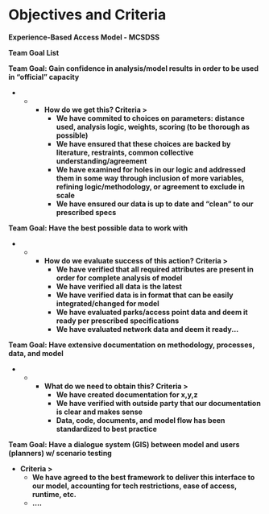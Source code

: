 # Objectives and Criteria

**Experience-Based Access Model - MCSDSS**

**Team Goal List**  


**Team Goal: Gain confidence in analysis/model results in order to be used in “official” capacity**

* * * **How do we get this? Criteria &gt;**
      * **We have commited to choices on parameters: distance used, analysis logic, weights, scoring \(to be thorough as possible\)**
      * **We have ensured that these choices are backed by literature, restraints, common collective understanding/agreement**
      * **We have examined for holes in our logic and addressed them in some way through inclusion of more variables, refining logic/methodology, or agreement to exclude in scale**
      * **We have ensured our data is up to date and “clean” to our prescribed specs**

**Team Goal: Have the best possible data to work with**

* * * **How do we evaluate success of this action? Criteria &gt;**
      * **We have verified that all required attributes are present in order for complete analysis of model**
      * **We have verified all data is the latest**
      * **We have verified data is in format that can be easily integrated/changed for model**
      * **We have evaluated parks/access point data and deem it ready per prescribed specifications**
      * **We have evaluated network data and deem it ready...**

**Team Goal: Have extensive documentation on methodology, processes, data, and model**

* * * **What do we need to obtain this? Criteria &gt;**
      * **We have created documentation for x,y,z**
      * **We have verified with outside party that our documentation is clear and makes sense**
      * **Data, code, documents, and model flow has been standardized to best practice**

**Team Goal: Have a dialogue system \(GIS\) between model and users \(planners\) w/ scenario testing**

* **Criteria &gt;**
  * **We have agreed to the best framework to deliver this interface to our model, accounting for tech restrictions, ease of access, runtime, etc.**
  * **….**

